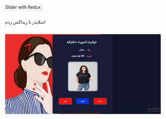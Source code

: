 
Slider with Redux
<br>
</br>

اسلایدر با ریداکس زدم
<br>
</br>



![alt text](https://github.com/mohammadbaghani/Slider-Redux/blob/master/public/first-page.png)




